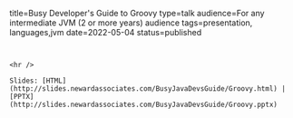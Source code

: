 title=Busy Developer's Guide to Groovy
type=talk
audience=For any intermediate JVM (2 or more years) audience
tags=presentation, languages,jvm
date=2022-05-04
status=published
~~~~~~

    
<hr />

Slides: [HTML](http://slides.newardassociates.com/BusyJavaDevsGuide/Groovy.html) | [PPTX](http://slides.newardassociates.com/BusyJavaDevsGuide/Groovy.pptx)
